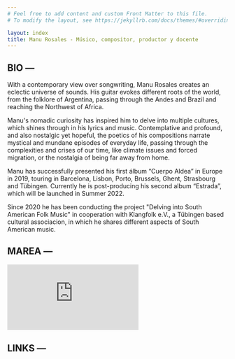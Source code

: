 ```yaml
---
# Feel free to add content and custom Front Matter to this file.
# To modify the layout, see https://jekyllrb.com/docs/themes/#overriding-theme-defaults

layout: index
title: Manu Rosales - Músico, compositor, productor y docente
---
```


<main>
    <section id="bio">
        <h2>
            BIO —
        </h2>
        <div id="bio-text">
            <p>
                With a contemporary view over songwriting, <span class="bold">Manu Rosales</span> creates an eclectic universe of sounds. His guitar evokes different roots of the world, from the folklore of Argentina, passing through the Andes and Brazil and reaching the Northwest of Africa.
            </p>
            <p>
                Manu's nomadic curiosity has inspired him to delve into multiple cultures, which shines through in his lyrics and music. Contemplative and profound, and also nostalgic yet hopeful, the poetics of his compositions narrate mystical and mundane episodes of everyday life, passing through the complexities and crises of our time, like climate issues and forced migration, or the nostalgia of being far away from home.
            </p>
            <p>
                Manu has successfully presented his first álbum <span class="bold">“Cuerpo Aldea”</span> in Europe in 2019, touring in Barcelona, Lisbon, Porto, Brussels, Ghent, Strasbourg and Tübingen. Currently he is post-producing his second album <span class="bold">“Estrada”</span>, which will be launched in Summer 2022.
            </p>
            <p>
                Since 2020 he has been conducting the project <span class="bold">"Delving into South American Folk Music"</span> in cooperation with Klangfolk e.V., a Tübingen based cultural associacion, in which he shares different aspects of South American music.
            </p>
        </div>
        <div id="bio-fotos">
            <div id="left-gallery-arrow">
                <i class="fa-solid fa-chevron-left"></i>
            </div>
            <div id="foto-1" class="foto">
            </div>
            <div id="foto-2" class="foto">
            </div>
            <div id="foto-3" class="foto">
            </div>
            <div id="right-gallery-arrow">
                <i class="fa-solid fa-chevron-right"></i>
            </div>
        </div>
        <h2>
            MAREA —
        </h2>
        <div id="bio-video">
            <iframe src="https://www.youtube.com/embed/POjvEmtovIk?controls=0" title="YouTube video player" frameborder="0" allow="accelerometer; autoplay; clipboard-write; encrypted-media; gyroscope; picture-in-picture" allowfullscreen></iframe>
        </div>
        <h2>
            LINKS —
        </h2>
        <div id="bio-text-links">
            <a href="https://open.spotify.com/artist/1CviTVT7wHkZab0k53O1Kj?si=y31kJpQOSzKlwq2IVpDaHg">
                <i class="fa-brands fa-spotify"></i>
            </a>
            <a href="https://www.youtube.com/c/ManuRosales">
                <i class="fa-brands fa-youtube"></i>
            </a>
            <a href="https://www.instagram.com/manurosalesmusico/">
                <i class="fa-brands fa-instagram"></i>
            </a>
            <a href="mailto:rosalesmanuelmail@gmail.com">
                <i class="fa fa-envelope"></i>
            </a>
        </div>
    </section>
</main>

